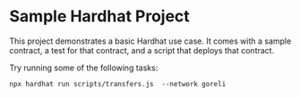 # Sample Hardhat Project

This project demonstrates a basic Hardhat use case. It comes with a sample contract, a test for that contract, and a script that deploys that contract.

Try running some of the following tasks:

```perform safeTransferFrom function call transaction
npx hardhat run scripts/transfers.js  --network goreli

```
